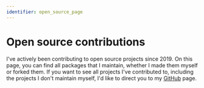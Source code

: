 ```yaml
---
identifier: open_source_page
---
```


# Open source contributions

I've actively been contributing to open source projects since 2019. 
On this page, you can find all packages that I maintain, whether I 
made them myself or forked them. If you want to see all projects 
I've contributed to, including the projects I don't maintain myself, 
I'd like to direct you to my [GitHub](https://github.com/roelofjan-elsinga) page.